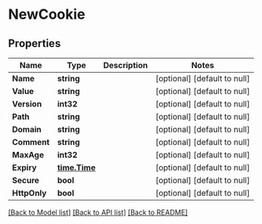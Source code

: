 # NewCookie

## Properties
Name | Type | Description | Notes
------------ | ------------- | ------------- | -------------
**Name** | **string** |  | [optional] [default to null]
**Value** | **string** |  | [optional] [default to null]
**Version** | **int32** |  | [optional] [default to null]
**Path** | **string** |  | [optional] [default to null]
**Domain** | **string** |  | [optional] [default to null]
**Comment** | **string** |  | [optional] [default to null]
**MaxAge** | **int32** |  | [optional] [default to null]
**Expiry** | [**time.Time**](time.Time.md) |  | [optional] [default to null]
**Secure** | **bool** |  | [optional] [default to null]
**HttpOnly** | **bool** |  | [optional] [default to null]

[[Back to Model list]](../README.md#documentation-for-models) [[Back to API list]](../README.md#documentation-for-api-endpoints) [[Back to README]](../README.md)


